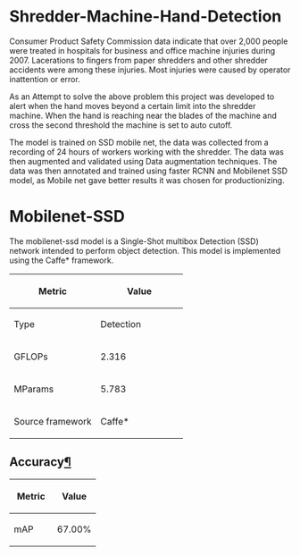 # Shredder-Machine-Hand-Detection

Consumer Product Safety Commission data indicate that over 2,000 people were treated in hospitals for business and office machine injuries during 2007. Lacerations to fingers from paper shredders and other shredder accidents were among these injuries. Most injuries were caused by operator inattention or error. 

As an Attempt to solve the above problem this project was developed to alert  when the hand moves beyond a certain limit into the shredder machine. When the hand is reaching near the blades of the machine and  cross the second threshold the machine is set to auto cutoff. 

The model is trained on SSD mobile net, the data was collected from a recording  of 24 hours of workers working with the shredder. The data was then augmented and validated using Data augmentation techniques. The data was then annotated and trained using faster RCNN and Mobilenet SSD model, as Mobile net gave better results it was chosen for productionizing.

# Mobilenet-SSD

The mobilenet-ssd model is a Single-Shot multibox Detection (SSD) network intended to perform object detection. This model is implemented using the Caffe* framework. 

<table class="table">
<colgroup>
<col style="width: 50%">
<col style="width: 50%">
</colgroup>
<thead>
<tr class="row-odd"><th class="head"><p>Metric</p></th>
<th class="head"><p>Value</p></th>
</tr>
</thead>
<tbody>
<tr class="row-even"><td><p>Type</p></td>
<td><p>Detection</p></td>
</tr>
<tr class="row-odd"><td><p>GFLOPs</p></td>
<td><p>2.316</p></td>
</tr>
<tr class="row-even"><td><p>MParams</p></td>
<td><p>5.783</p></td>
</tr>
<tr class="row-odd"><td><p>Source framework</p></td>
<td><p>Caffe*</p></td>
</tr>
</tbody>
</table>


<h2>Accuracy<a class="headerlink" href="#accuracy" title="Permalink to this headline">¶</a></h2>

<table class="table">
<colgroup>
<col style="width: 50%">
<col style="width: 50%">
</colgroup>
<thead>
<tr class="row-odd"><th class="head"><p>Metric</p></th>
<th class="head"><p>Value</p></th>
</tr>
</thead>
<tbody>
<tr class="row-even"><td><p>mAP</p></td>
<td><p>67.00%</p></td>
</tr>
</tbody>
</table>
